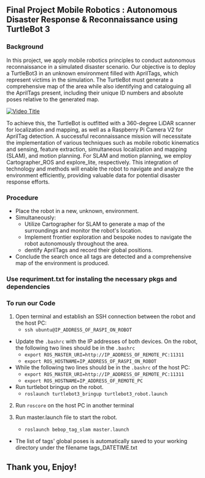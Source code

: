 
## Final Project Mobile Robotics : Autonomous Disaster Response & Reconnaissance using TurtleBot 3

### Background
In this project, we apply mobile robotics principles to conduct autonomous reconnaissance in a simulated disaster scenario. Our objective is to deploy a TurtleBot3 in an unknown environment filled with AprilTags, which represent victims in the simulation. The TurtleBot must generate a comprehensive map of the area while also identifying and cataloguing all the AprilTags present, including their unique ID numbers and absolute poses relative to the generated map.

[![Video Title](https://img.youtube.com/vi/UkpYMUttDLI/0.jpg)](https://www.youtube.com/watch?v=UkpYMUttDLI)


To achieve this, the TurtleBot is outfitted with a 360-degree LiDAR scanner for localization and mapping, as well as a Raspberry Pi Camera V2 for AprilTag detection. A successful reconnaissance mission will necessitate the implementation of various techniques such as mobile robotic kinematics and sensing, feature extraction, simultaneous localization and mapping (SLAM), and motion planning. For SLAM and motion planning, we employ Cartographer_ROS and explore_lite, respectively. This integration of technology and methods will enable the robot to navigate and analyze the environment efficiently, providing valuable data for potential disaster response efforts.


### Procedure
* Place the robot in a new, unknown, environment.
* Simultaneously:
  * Utilize Cartographer for SLAM to generate a map of the surroundings and monitor the robot's location.
  * Implement frontier exploration and bespoke nodes to navigate the robot autonomously throughout the area.
  * dentify AprilTags and record their global positions.
* Conclude the search once all tags are detected and a comprehensive map of the environment is produced.

### Use requriment.txt for instaling the necessary pkgs and dependencies

### To run our Code

1. Open terminal and establish an SSH connection between the robot and the host PC:
    * `ssh ubuntu@IP_ADDRESS_OF_RASPI_ON_ROBOT`
- Update the `.bashrc` with the IP addresses of both devices. On the robot, the following two lines should be in the `.bashrc`
    * `export ROS_MASTER_URI=http://IP_ADDRESS_OF_REMOTE_PC:11311`
    * `export ROS_HOSTNAME=IP_ADDRESS_OF_RASPI_ON_ROBOT`
- While the following two lines should be in the `.bashrc` of the host PC:
    * `export ROS_MASTER_URI=http://IP_ADDRESS_OF_REMOTE_PC:11311`
    * `export ROS_HOSTNAME=IP_ADDRESS_OF_REMOTE_PC`
- Run turtlebot bringup on the robot.
    * `roslaunch turtlebot3_bringup turtlebot3_robot.launch`

2. Run `roscore` on the host PC in another terminal

3. Run master.launch file to start the robot.
    * `roslaunch bebop_tag_slam master.launch`
- The list of tags' global poses is automatically saved to your working directory under the filename tags\_DATETIME.txt

## Thank you, Enjoy!
